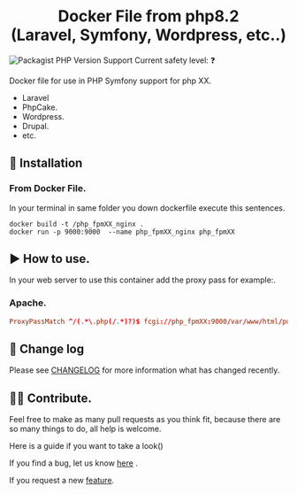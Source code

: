 <h1 align="center">
 Docker File from php8.2  <br>
 (Laravel, Symfony, Wordpress, etc..)
</h1>


![Packagist PHP Version Support](https://img.shields.io/badge/php-%5E8.2-blue)
Current safety level: <!--TRIVY_LEVEL-->❓<!--TRIVY_LEVEL-->

Docker file for use in PHP Symfony support for php XX.
- Laravel
- PhpCake.
- Wordpress.
- Drupal.
- etc.




## 🚀 Installation
### From Docker File.

In your terminal in same folder you down dockerfile execute this sentences.
```terminal
docker build -t /php_fpmXX_nginx .
docker run -p 9000:9000  --name php_fpmXX_nginx php_fpmXX 
```

## :arrow_forward: How to use.
In your web server to use this container add the proxy pass for example:.
### Apache.
```conf
ProxyPassMatch ^/(.*\.php(/.*)?)$ fcgi://php_fpmXX:9000/var/www/html/public/$1
```

## :mag_right: Change log
Please see <a href="">CHANGELOG</a> for more information what has changed recently.



## :superhero_woman: Contribute.
Feel free to make as many pull requests as you think fit, because there are so many things to do, all help is welcome.

Here is a guide if you want to take a look()

If you find a bug, let us know <a href="">here</a> .

If you request a new  <a href =""> feature</a>.
